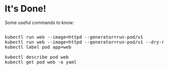 # It's Done!

Some useful commands to know:

<pre class="file">

kubectl run web --image=httpd --generator=run-pod/v1
kubectl run web --image=httpd --generator=run-pod/v1 --dry-run -o wide
kubectl label pod app=web

kubectl describe pod web
kubectl get pod web -o yaml
</pre>